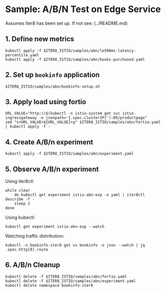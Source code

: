 # Sample: A/B/N Test on Edge Service

Assumes Iter8 has been set up. If not see:  (../README.md)

## 1. Define new metrics

    kubectl apply -f $ITER8_ISTIO/samples/abn/le500ms-latency-percentile.yaml
    kubectl apply -f $ITER8_ISTIO/samples/abn/books-purchased.yaml

## 2. Set up `bookinfo` application

    $ITER8_ISTIO/samples/abn/bookinfo-setup.sh

## 3. Apply load using fortio

    URL_VALUE="http://$(kubectl -n istio-system get svc istio-ingressgateway -o jsonpath='{.spec.clusterIP}'):80/productpage"
    sed "s+URL_VALUE+${URL_VALUE}+g" $ITER8_ISTIO/samples/abn/fortio.yaml | kubectl apply -f -

## 4. Create A/B/n experiment

    kubectl apply -f $ITER8_ISTIO/samples/abn/experiment.yaml

## 5. Observe A/B/n experiment

Using iter8ctl:

    while clear
        do kubectl get experiment istio-abn-exp -o yaml | iter8ctl describe -f -
        sleep 2
    done

Using kubectl:

    kubectl get experiment istio-abn-exp --watch

Watching traffic distribution:

    kubectl -n bookinfo-iter8 get vs bookinfo -o json --watch | jq .spec.http[0].route

## 6. A/B/n Cleanup

    kubectl delete -f $ITER8_ISTIO/samples/abn/fortio.yaml
    kubectl delete -f $ITER8_ISTIO/samples/abn/experiment.yaml
    kubectl delete namespace bookinfo-iter8